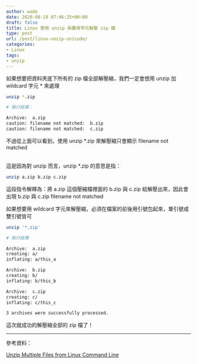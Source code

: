 ```yaml
---
author: wade
date: 2020-08-19 07:46:25+00:00
draft: false
title: Linux 使用 unzip 與萬用字元解壓 zip 檔
type: post
url: /post/linux-unzip-unicode/
categories:
- Linux
tags:
- unzip
---
```


如果想要把資料夾底下所有的 zip 檔全部解壓縮，我們一定會想用 unzip 加 wildcard 字元 * 來處理

```bash
unzip *.zip
```

```bash
# 執行結果：

Archive:  a.zip
caution: filename not matched:  b.zip
caution: filename not matched:  c.zip
```

不過從上面可以看到，使用 <span class="hl-blue">unzip *.zip</span> 來解壓縮只會顯示 <span class="hl-red">filename not matched</span>

\
這是因為對 unzip 而言，<span class="hl-blue">unzip *.zip</span> 的意思是指：


```bash
unzip a.zip b.zip c.zip
```

這段指令解釋為：<span class="hl-red">將 a.zip 這個壓縮檔裡面的 b.zip 與 c.zip 給解壓出來</span>，因此會出現 b.zip 與 c.zip filename not matched

如果想要用 wildcard 字元來解壓縮，必須在檔案的前後用引號包起來，單引號或雙引號皆可

```bash
unzip '*.zip'
```

```bash
# 執行結果

Archive:  a.zip
creating: a/
inflating: a/this_a

Archive:  b.zip
creating: b/
inflating: b/this_b

Archive:  c.zip
creating: c/
inflating: c/this_c

3 archives were successfully processed.
```

這次就成功的解壓縮全部的 zip 檔了！

* * *

參考資料：

[Unzip Multiple Files from Linux Command Line](https://chrisjean.com/unzip-multiple-files-from-linux-command-line/)
